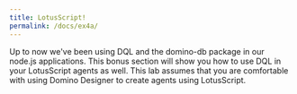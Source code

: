 ```yaml
---
title: LotusScript!
permalink: /docs/ex4a/
---
```


Up to now we've been using DQL and the domino-db package in our node.js applications. This bonus section will show you how to use DQL in your LotusScript agents as well.  This lab assumes that you are comfortable with using Domino Designer to create agents using LotusScript.
